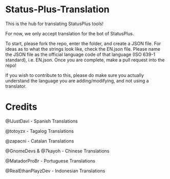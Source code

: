 # Status-Plus-Translation

This is the hub for translating StatusPlus tools!

For now, we only accept translation for the bot of StatusPlus. 

To start, please fork the repo, enter the folder, and create a JSON file. For ideas as to what the strings look like, check the EN.json file. Please name the JSON file as the official language code of that language (ISO 639-1 standard), i.e. EN.json. Once you are complete, make a pull request into the repo!  

If you wish to contribute to this, please do make sure you actually understand the language you are adding/modifying, and not using a translator.

# Credits
@IJustDavi           - Spanish Translations

@totoyzx             - Tagalog Translations

@zapacni             - Catalan Translations

@GnomeDevs & @7kayoh - Chinese Translations

@MatadorProBr        - Portuguese Translations

@RealEthanPlayzDev   - Indonesian Translations
